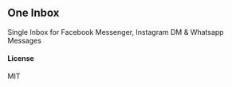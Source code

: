 ## One Inbox

Single Inbox for Facebook Messenger, Instagram DM & Whatsapp Messages

#### License

MIT